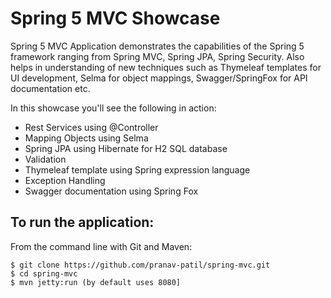 # Spring 5 MVC Showcase
Spring 5 MVC Application demonstrates the capabilities of the Spring 5 framework ranging from Spring MVC, Spring JPA, Spring Security.
Also helps in understanding of new techniques such as Thymeleaf templates for UI development, Selma for object mappings, Swagger/SpringFox for API documentation etc.

In this showcase you'll see the following in action:

* Rest Services using @Controller
* Mapping Objects using Selma
* Spring JPA using Hibernate for H2 SQL database
* Validation
* Thymeleaf template using Spring expression language
* Exception Handling
* Swagger documentation using Spring Fox

To run the application:
-------------------
From the command line with Git and Maven:

    $ git clone https://github.com/pranav-patil/spring-mvc.git
    $ cd spring-mvc
    $ mvn jetty:run (by default uses 8080]
